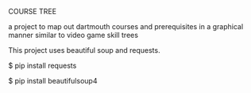 COURSE TREE

a project to map out dartmouth courses and prerequisites in a graphical manner similar to video game skill trees

This project uses beautiful soup and requests.

$ pip install requests

$ pip install beautifulsoup4 